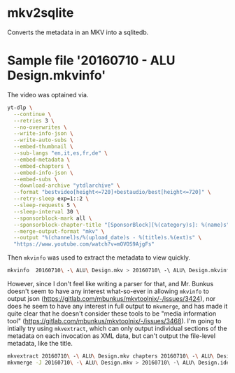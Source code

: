 # mkv2sqlite
Converts the metadata in an MKV into a sqlitedb.


# Sample file '20160710 - ALU Design.mkvinfo'

The video was optained via.

```sh
yt-dlp \
  --continue \
  --retries 3 \
  --no-overwrites \
  --write-info-json \
  --write-auto-subs \
  --embed-thumbnail \
  --sub-langs "en,it,es,fr,de" \
  --embed-metadata \
  --embed-chapters \
  --embed-info-json \
  --embed-subs \
  --download-archive "ytdlarchive" \
  --format "bestvideo[height<=720]+bestaudio/best[height<=720]" \
  --retry-sleep exp=1::2 \
  --sleep-requests 5 \
  --sleep-interval 30 \
  --sponsorblock-mark all \
  --sponsorblock-chapter-title "[SponsorBlock][%(category)s]: %(name)s" \
  --merge-output-format "mkv" \
  --output "%(channel)s/%(upload_date)s - %(title)s.%(ext)s" \
  "https://www.youtube.com/watch?v=mOVOS9AjgFs"
```

Then `mkvinfo` was used to extract the metadata to view quickly.

```sh
mkvinfo  20160710\ -\ ALU\ Design.mkv > 20160710\ -\ ALU\ Design.mkvinfo
```

However, since I don't feel like writing a parser for that, and Mr. Bunkus
doesn't seem to have any interest what-so-ever in allowing `mkvinfo` to output
json (https://gitlab.com/mbunkus/mkvtoolnix/-/issues/3424), nor does he seem to
have any interest in full output to `mkvmerge`, and has made it quite clear
that he doesn't consider these tools to be "media information tool"
(https://gitlab.com/mbunkus/mkvtoolnix/-/issues/3468). I'm going to intially
try using `mkvextract`, which can only output individual sections of the
metadata on each invocation as XML data, but can't output the file-level
metadata, like the title.

```sh
mkvextract 20160710\ -\ ALU\ Design.mkv chapters 20160710\ -\ ALU\ Design.chapters.xml tags 20160710\ -\ ALU\ Design.tags.xml
mkvmerge -J 20160710\ -\ ALU\ Design.mkv > 20160710\ -\ ALU\ Design.ident.json
```
